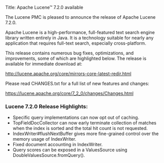 Title: Apache Lucene™ 7.2.0 available

The Lucene PMC is pleased to announce the release of Apache Lucene 7.2.0.

Apache Lucene is a high-performance, full-featured text search engine library written entirely in Java. It is a technology suitable for nearly any application that requires full-text search, especially cross-platform.

This release contains numerous bug fixes, optimizations, and improvements, some of which are highlighted below. The release is available for immediate download at:

  <http://lucene.apache.org/core/mirrors-core-latest-redir.html>

Please read CHANGES.txt for a full list of new features and changes:

  <https://lucene.apache.org/core/7_2_0/changes/Changes.html>

### Lucene 7.2.0 Release Highlights:

 * Specific query implementations can now opt out of caching.
 * TopFieldDocCollector can now early terminate collection of matches when the index is sorted and the total hit count is not requested.
 * IndexWriter#flushNextBuffer gives more fine-grained control over the memory usage of IndexWriter.
 * Fixed document accounting in IndexWriter.
 * Query scores can be exposed in a ValuesSource using DoubleValuesSource.fromQuery().

